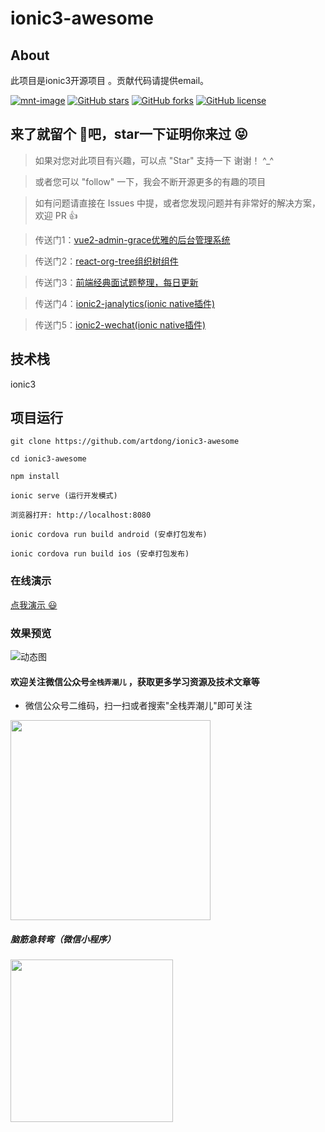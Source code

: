 # ionic3-awesome

## About

此项目是ionic3开源项目 。贡献代码请提供email。

[![mnt-image](https://img.shields.io/maintenance/yes/2021.svg)](../../commits/develop)
[![GitHub stars](https://img.shields.io/github/stars/artdong/ionic3-awesome.svg)](https://github.com/artdong/ionic3-awesome/stargazers)
[![GitHub forks](https://img.shields.io/github/forks/artdong/ionic3-awesome.svg)](https://github.com/artdong/ionic3-awesome/network)
[![GitHub license](https://img.shields.io/badge/license-MIT-blue.svg)](https://github.com/artdong/ionic3-awesome/blob/develop/LICENSE)

## 来了就留个 :feet:吧，star一下证明你来过  :stuck_out_tongue_closed_eyes:

>  如果对您对此项目有兴趣，可以点 "Star" 支持一下 谢谢！ ^_^

>  或者您可以 "follow" 一下，我会不断开源更多的有趣的项目

>  如有问题请直接在 Issues 中提，或者您发现问题并有非常好的解决方案，欢迎 PR 👍

>  传送门1：[vue2-admin-grace优雅的后台管理系统](https://github.com/artdong/vue-admin)

>  传送门2：[react-org-tree组织树组件](https://github.com/artdong/react-org-tree)

>  传送门3：[前端经典面试题整理，每日更新](https://github.com/daily-interview/fe-interview)

>  传送门4：[ionic2-janalytics(ionic native插件)](https://github.com/artdong/ionic2-janalytics)

>  传送门5：[ionic2-wechat(ionic native插件)](https://github.com/artdong/ionic2-wechat)

## 技术栈

ionic3


## 项目运行

```
git clone https://github.com/artdong/ionic3-awesome

cd ionic3-awesome 

npm install

ionic serve (运行开发模式)

浏览器打开: http://localhost:8080

ionic cordova run build android (安卓打包发布)

ionic cordova run build ios (安卓打包发布)
```

### 在线演示

[点我演示 :smiley:](https://artdong.github.io/blog/2018/06/01/ionic3-awesome)

### 效果预览

![动态图](https://github.com/artdong/ionic3-awesome/blob/develop/src/assets/screen/ionic3-awesome-v0.14.gif?raw=true)

#### 欢迎关注微信公众号`全栈弄潮儿` ，获取更多学习资源及技术文章等

* 微信公众号二维码，扫一扫或者搜索"全栈弄潮儿"即可关注

<img src="https://github.com/artdong/weapp-web-rank/blob/master/images/qrcode.png" width="320px" style="display:inline;">

##### 脑筋急转弯（微信小程序）

<img src="https://upload-images.jianshu.io/upload_images/3100736-8679464618a2cd66.jpg" width="260px" style="display:inline;">
